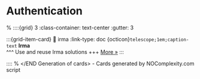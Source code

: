 # Authentication 
% <Start Generation of cards> 
::::{grid} 3
:class-container: text-center
:gutter: 3 

:::{grid-item-card}
:link: irma
:link-type: doc
{octicon}`telescope;1em;caption-text` **Irma**        
^^^
Use and reuse Irma solutions
+++
[More »](irma)
:::


::::
% </END Generation of cards> - Cards generated by NOComplexity.com script